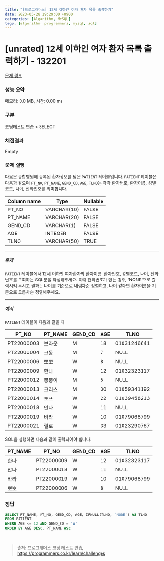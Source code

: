 ```yaml
---
title: "[프로그래머스] 12세 이하인 여자 환자 목록 출력하기"
date: 2023-05-28 19:29:00 +0900
categories: [Algorithm, MySQL]
tags: [algorithm, programmers, mysql, sql]
---
```


# [unrated] 12세 이하인 여자 환자 목록 출력하기 - 132201

[문제 링크](https://school.programmers.co.kr/learn/courses/30/lessons/132201)

### 성능 요약

메모리: 0.0 MB, 시간: 0.00 ms

### 구분

코딩테스트 연습 > SELECT

### 채점결과

Empty

### 문제 설명

<p>다음은 종합병원에 등록된 환자정보를 담은 <code>PATIENT</code> 테이블입니다. <code>PATIENT</code> 테이블은 다음과 같으며 <code>PT_NO</code>, <code>PT_NAME</code>, <code>GEND_CD</code>, <code>AGE</code>, <code>TLNO</code>는 각각 환자번호, 환자이름, 성별코드, 나이, 전화번호를 의미합니다.</p>

| Column name | Type       | Nullable |
|-------------|------------|----------|
| PT_NO       | VARCHAR(10)| FALSE    |
| PT_NAME     | VARCHAR(20)| FALSE    |
| GEND_CD     | VARCHAR(1) | FALSE    |
| AGE         | INTEGER    | FALSE    |
| TLNO        | VARCHAR(50)| TRUE     |

<hr>

<h5>문제</h5>

<p><code>PATIENT</code> 테이블에서 12세 이하인 여자환자의 환자이름, 환자번호, 성별코드, 나이, 전화번호를 조회하는 SQL문을 작성해주세요. 이때 전화번호가 없는 경우, 'NONE'으로 출력시켜 주시고 결과는 나이를 기준으로 내림차순 정렬하고, 나이 같다면 환자이름을 기준으로 오름차순 정렬해주세요.</p>

<hr>

<h5>예시</h5>

<p><code>PATIENT</code> 테이블이 다음과 같을 때</p>

| PT_NO      | PT_NAME | GEND_CD | AGE | TLNO       |
|------------|---------|---------|-----|------------|
| PT22000003 | 브라운   | M       | 18  | 01031246641|
| PT22000004 | 크롱     | M       | 7   | NULL       |
| PT22000006 | 뽀뽀     | W       | 8   | NULL       |
| PT22000009 | 한나     | W       | 12  | 01032323117|
| PT22000012 | 뿡뿡이   | M       | 5   | NULL       |
| PT22000013 | 크리스   | M       | 30  | 01059341192|
| PT22000014 | 토프     | W       | 22  | 01039458213|
| PT22000018 | 안나     | W       | 11  | NULL       |
| PT22000019 | 바라     | W       | 10  | 01079068799|
| PT22000021 | 릴로     | W       | 33  | 01023290767|

<p>SQL을 실행하면 다음과 같이 출력되어야 합니다.</p>

| PT_NAME | PT_NO      | GEND_CD | AGE | TLNO        |
|---------|------------|---------|-----|-------------|
| 한나     | PT22000009 | W       | 12  | 01032323117 |
| 안나     | PT22000018 | W       | 11  | NULL        |
| 바라     | PT22000019 | W       | 10  | 01079068799 |
| 뽀뽀     | PT22000006 | W       | 8   | NULL        |


### 정답

```sql
SELECT PT_NAME, PT_NO, GEND_CD, AGE, IFNULL(TLNO, 'NONE') AS TLNO
FROM PATIENT
WHERE AGE <= 12 AND GEND_CD = 'W'
ORDER BY AGE DESC, PT_NAME ASC
```

<br>

> 출처: 프로그래머스 코딩 테스트 연습, https://programmers.co.kr/learn/challenges
